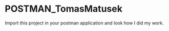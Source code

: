 # POSTMAN_TomasMatusek

Import this project in your postman application and look how I did my work.
